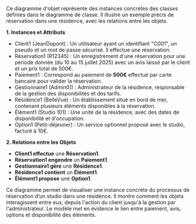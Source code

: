 Ce diagramme d'objet représente des instances concrètes des classes définies dans le diagramme de classe. Il illustre un exemple précis de réservation dans une résidence, avec les relations entre les objets.  

 **1. Instances et Attributs**  

- Client1 (JeanDupont) : Un utilisateur ayant un identifiant "C001", un pseudo et un mot de passe sécurisé. Il effectue une réservation.  
- Réservation1 (R12345) : Un enregistrement d'une réservation pour une période donnée (du 10 au 15 juillet 2025) avec un avis laissé par le client et un prix total de 500€.  
- Paiement1 : Correspond au paiement de **500€** effectué par carte bancaire pour valider la réservation.  
- Gestionnaire1 (Admin01) : Administrateur de la résidence, responsable de la gestion des disponibilités et des tarifs.  
- Résidence1 (BelleVue) : Un établissement situé en bord de mer, contenant plusieurs éléments disponibles à la réservation.  
- Élément1 (Studio 101) : Une unité de la résidence, avec des dates de disponibilité et d'occupation.  
- Option1 (Petit-déjeuner) : Un service optionnel proposé avec le studio, facturé à 10€.  

**2. Relations entre les Objets**  

- **Client1 effectue** une **Réservation1**.  
- **Réservation1 engendre** un **Paiement1**.  
- **Gestionnaire1 gère** une **Résidence1**.  
- **Résidence1 contient** un **Élément1**.  
- **Élément1 propose** une **Option1**.  


Ce diagramme permet de visualiser une instance concrète du processus de réservation d’un studio dans une résidence. Il montre comment les objets interagissent entre eux, depuis l'action du client jusqu'à la gestion par l'administrateur. Le modèle met en évidence le lien entre paiement, avis, options et disponibilité des éléments.  

